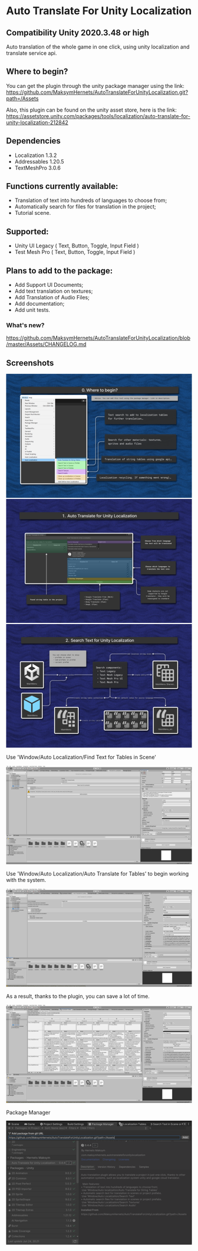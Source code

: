 # Auto Translate For Unity Localization
## Compatibility Unity 2020.3.48 or high

Auto translation of the whole game in one click, using unity localization and translate service api.

## Where to begin?
You can get the plugin through the unity package manager using the link:
https://github.com/MaksymHernets/AutoTranslateForUnityLocalization.git?path=/Assets

Also, this plugin can be found on the unity asset store, here is the link:  
https://assetstore.unity.com/packages/tools/localization/auto-translate-for-unity-localization-212842

## Dependencies
- Localization 1.3.2 
- Addressables 1.20.5
- TextMeshPro 3.0.6

## Functions currently available:
- Translation of text into hundreds of languages to choose from;
- Automatically search for files for translation in the project;
- Tutorial scene.

## Supported:
- Unity UI Legacy ( Text, Button, Toggle, Input Field )
- Test Mesh Pro ( Text, Button, Toggle, Input Field )

## Plans to add to the package:
- Add Support UI Documents;
- Add text translation on textures;
- Add Translation of Audio Files;
- Add documentation;
- Add unit tests.

### What's new?  
https://github.com/MaksymHernets/AutoTranslateForUnityLocalization/blob/master/Assets/CHANGELOG.md

## Screenshots

![GitHub Logo](/Screenshots/Screenshots0.png)
![GitHub Logo](/Screenshots/Screenshots1.png)
![GitHub Logo](/Screenshots/Screenshots2.png)

Use 'Window/Auto Localization/Find Text for Tables in Scene'

![GitHub Logo](/Screenshots/SearchTextSceneWIndow.png)

Use 'Window/Auto Localization/Auto Translate for Tables' to begin working with the system.

![GitHub Logo](/Screenshots/TextTranslateWindow.png)

As a result, thanks to the plugin, you can save a lot of time.

![GitHub Logo](/Screenshots/ResultStringTable.png)

Package Manager

![GitHub Logo](/Screenshots/PackageManager.png)

